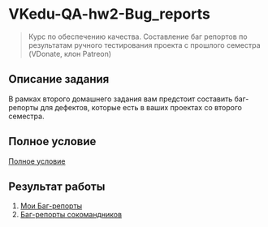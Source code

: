# VKedu-QA-hw2-Bug_reports

> Курс по обеспечению качества. Составление баг репортов по результатам ручного тестирования проекта с прошлого семестра (VDonate, клон Patreon)


## Описание задания 

В рамках второго домашнего задания вам предстоит составить баг-репорты для дефектов, которые есть в ваших проектах со второго семестра.

## Полное условие

[Полное условие](./task.md)


## Результат работы

1. [Мои Баг-репорты](./my_bug_reports.md)
2. [Баг-репорты сокомандников](./others_bug_reports.md)